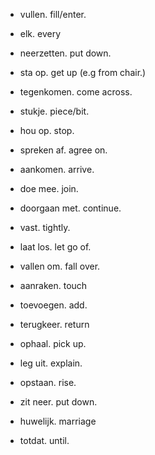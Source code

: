 - vullen. fill/enter.
- elk. every  
- neerzetten. put down.
- sta op. get up (e.g from chair.)
- tegenkomen. come across.
- stukje. piece/bit.
- hou op. stop.
- spreken af. agree on.
- aankomen. arrive.
- doe mee. join.
- doorgaan met. continue.
- vast. tightly.
- laat los. let go of.
- vallen om. fall over.
- aanraken. touch
- toevoegen. add.
- terugkeer. return
- ophaal. pick up.
- leg uit. explain.
- opstaan. rise.
- zit neer. put down.

- huwelijk. marriage
- totdat. until.
